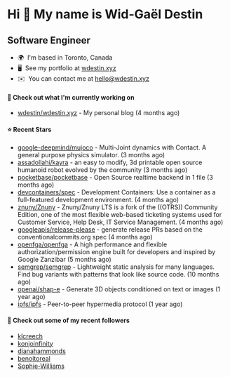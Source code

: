 Hi 👋 My name is Wid-Gaël Destin
================================

Software Engineer
------------------

* 🌍  I'm based in Toronto, Canada
* 🖥️  See my portfolio at [wdestin.xyz](http://wdestin.xyz)
* ✉️  You can contact me at [hello@wdestin.xyz](mailto:hello@wdestin.xyz)


#### 👷 Check out what I'm currently working on

- [wdestin/wdestin.xyz](https://github.com/wdestin/wdestin.xyz) - My personal blog (4 months ago)

#### ⭐ Recent Stars

- [google-deepmind/mujoco](https://github.com/google-deepmind/mujoco) - Multi-Joint dynamics with Contact. A general purpose physics simulator. (3 months ago)
- [assadollahi/kayra](https://github.com/assadollahi/kayra) - an easy to modify, 3d printable open source humanoid robot evolved by the community (3 months ago)
- [pocketbase/pocketbase](https://github.com/pocketbase/pocketbase) - Open Source realtime backend in 1 file (3 months ago)
- [devcontainers/spec](https://github.com/devcontainers/spec) - Development Containers: Use a container as a full-featured development environment. (4 months ago)
- [znuny/Znuny](https://github.com/znuny/Znuny) - Znuny/Znuny LTS is a fork of the ((OTRS)) Community Edition, one of the most flexible web-based ticketing systems used for Customer Service, Help Desk, IT Service Management.  (4 months ago)
- [googleapis/release-please](https://github.com/googleapis/release-please) - generate release PRs based on the conventionalcommits.org spec (4 months ago)
- [openfga/openfga](https://github.com/openfga/openfga) - A high performance and flexible authorization/permission engine built for developers and inspired by Google Zanzibar (5 months ago)
- [semgrep/semgrep](https://github.com/semgrep/semgrep) - Lightweight static analysis for many languages. Find bug variants with patterns that look like source code. (10 months ago)
- [openai/shap-e](https://github.com/openai/shap-e) - Generate 3D objects conditioned on text or images (1 year ago)
- [ipfs/ipfs](https://github.com/ipfs/ipfs) - Peer-to-peer hypermedia protocol (1 year ago)

#### 👯 Check out some of my recent followers

- [klcreech](https://github.com/klcreech)
- [konjoinfinity](https://github.com/konjoinfinity)
- [dianahammonds](https://github.com/dianahammonds)
- [benoitoreal](https://github.com/benoitoreal)
- [Sophie-Williams](https://github.com/Sophie-Williams)
